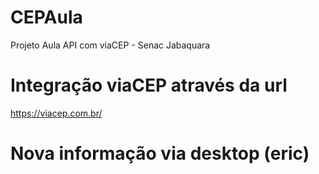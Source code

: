 # CEPAula
Projeto Aula API com viaCEP - Senac Jabaquara

# Integração viaCEP através da url

https://viacep.com.br/ 

# Nova informação via desktop (eric)